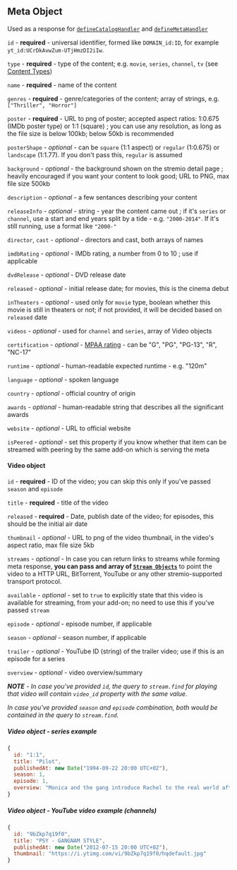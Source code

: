 ## Meta Object

Used as a response for [`defineCatalogHandler`](../requests/defineCatalogHandler.md) and [`defineMetaHandler`](../requests/defineMetaHandler.md)

``id`` - **required** - universal identifier, formed like `DOMAIN_id:ID`, for example `yt_id:UCrDkAvwZum-UTjHmzDI2iIw`.

``type`` - **required** - type of the content; e.g. `movie`, `series`, `channel`, `tv` (see [Content Types](./content.types.md))

``name`` - **required** - name of the content

``genres`` - **required**  - genre/categories of the content; array of strings, e.g. ``["Thriller", "Horror"]``

``poster`` - **required** - URL to png of poster; accepted aspect ratios: 1:0.675 (IMDb poster type) or 1:1 (square) ; you can use any resolution, as long as the file size is below 100kb; below 50kb is recommended

``posterShape`` - _optional_ - can be `square` (1:1 aspect) or `regular` (1:0.675) or `landscape` (1:1.77). If you don't pass this, `regular` is assumed

``background`` - _optional_ - the background shown on the stremio detail page ; heavily encouraged if you want your content to look good; URL to PNG, max file size 500kb

``description`` - _optional_ - a few sentances describing your content

``releaseInfo`` - _optional_ - string - year the content came out ; if it's ``series`` or ``channel``, use a start and end years split by a tide - e.g. ``"2000-2014"``. If it's still running, use a format like ``"2000-"``

``director``, ``cast`` - _optional_  - directors and cast, both arrays of names

``imdbRating`` -  _optional_ - IMDb rating, a number from 0 to 10 ; use if applicable

``dvdRelease`` - _optional_ - DVD release date

``released`` - _optional_ - initial release date; for movies, this is the cinema debut

``inTheaters`` - _optional_ - used only for ``movie`` type, boolean whether this movie is still in theaters or not; if not provided, it will be decided based on ``released`` date

``videos`` - _optional_ - used for ``channel`` and ``series``, array of Video objects

``certification`` - _optional_ - [MPAA rating](http://www.mpaa.org/film-ratings/) - can be "G", "PG", "PG-13", "R", "NC-17"

``runtime`` - _optional_ - human-readable expected runtime - e.g. "120m"

``language`` - _optional_ - spoken language

``country`` - _optional_ - official country of origin

``awards`` - _optional_ - human-readable string that describes all the significant awards

``website`` - _optional_ - URL to official website

``isPeered`` - _optional_ - set this property if you know whether that item can be streamed with peering by the same add-on which is serving the meta

#### Video object

``id`` - **required** - ID of the video; you can skip this only if you've passed ``season`` and ``episode``

``title`` - **required** - title of the video

``released`` - **required** - Date, publish date of the video; for episodes, this should be the initial air date

``thumbnail`` - _optional_ - URL to png of the video thumbnail, in the video's aspect ratio, max file size 5kb

``streams`` - _optional_ - In case you can return links to streams while forming meta response, **you can pass and array of [``Stream Objects``](./stream.md)** to point the video to a HTTP URL, BitTorrent, YouTube or any other stremio-supported transport protocol.

``available`` - _optional_ - set to ``true`` to explicitly state that this video is available for streaming, from your add-on; no need to use this if you've passed ``stream``

``episode`` - _optional_ - episode number, if applicable

``season`` - _optional_ - season number, if applicable

``trailer`` - _optional_ - YouTube ID (string) of the trailer video; use if this is an episode for a series

``overview`` - _optional_ - video overview/summary

_**NOTE** - In case you've provided ``id``, the query to ``stream.find`` for playing that video will contain ``video_id`` property with the same value._

_In case you've provided ``season`` and ``episode`` combination, both would be contained in the query to ``stream.find``._

##### Video object - series example

```javascript
{ 
  id: "1:1",
  title: "Pilot",
  publishedAt: new Date("1994-09-22 20:00 UTC+02"),
  season: 1,
  episode: 1,
  overview: "Monica and the gang introduce Rachel to the real world after she leaves her fiancé at the altar."
}
```

##### Video object - YouTube video example (channels)


```javascript
{ 
  id: "9bZkp7q19f0",
  title: "PSY - GANGNAM STYLE",
  publishedAt: new Date("2012-07-15 20:00 UTC+02"),
  thumbnail: "https://i.ytimg.com/vi/9bZkp7q19f0/hqdefault.jpg"
}
```
